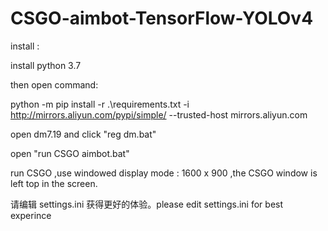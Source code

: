 # CSGO-aimbot-TensorFlow-YOLOv4

install :

install python 3.7

then open command:

python -m pip install -r .\requirements.txt -i http://mirrors.aliyun.com/pypi/simple/ --trusted-host mirrors.aliyun.com

open dm7.19 and click "reg dm.bat"

open "run CSGO aimbot.bat"

run CSGO ,use windowed display mode : 1600 x 900 ,the CSGO window is left top in the screen.

请编辑 settings.ini 获得更好的体验。please edit  settings.ini for best experince


